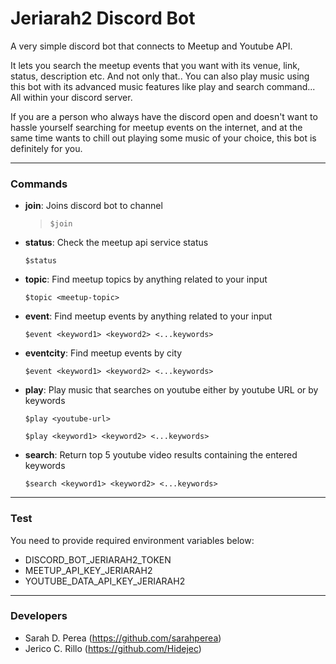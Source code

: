 # Jeriarah2 Discord Bot

A very simple discord bot that connects to Meetup and Youtube API.

It lets you search the meetup events that you want with its venue, link, status, description etc. And not only that.. You can also play music using this bot with its advanced music features like play and search command... All within your discord server.

If you are a person who always have the discord open and doesn't want to hassle yourself searching for meetup events on the internet, and at the same time wants to chill out playing some music of your choice, this bot is definitely for you. 

--- 

### Commands

- **join**: Joins discord bot to channel

	> `$join`

- **status**: Check the meetup api service status

	`$status`

- **topic**: Find meetup topics by anything related to your input

	`$topic <meetup-topic>`

- **event**: Find meetup events by anything related to your input

	`$event <keyword1> <keyword2> <...keywords>`

- **eventcity**: Find meetup events by city

	`$event <keyword1> <keyword2> <...keywords>`

- **play**: Play music that searches on youtube either by youtube URL or by keywords

	`$play <youtube-url>`
	
	`$play <keyword1> <keyword2> <...keywords>`
		
- **search**: Return top 5 youtube video results containing the entered keywords

	`$search <keyword1> <keyword2> <...keywords>`

---

### Test

You need to provide required environment variables below: 

- DISCORD_BOT_JERIARAH2_TOKEN
- MEETUP_API_KEY_JERIARAH2
- YOUTUBE_DATA_API_KEY_JERIARAH2

---

### Developers

- Sarah D. Perea (https://github.com/sarahperea)
- Jerico C. Rillo (https://github.com/Hidejec)
